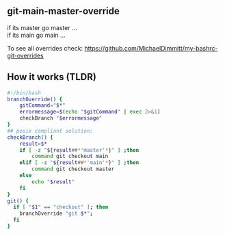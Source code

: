 ## git-main-master-override
if its master go master ... <br/>
if its main go main ...

To see all overrides check:
https://github.com/MichaelDimmitt/my-bashrc-git-overrides

## How it works (TLDR)
```bash
#!/bin/bash
branchOverride() {
    gitCommand="$*"
    errormessage=$(echo "$gitCommand" | exec 2>&1)
    checkBranch "$errormessage"
}
## posix compliant solution:
checkBranch() {
    result=$*
    if [ -z "${result##*'master'*}" ] ;then
        command git checkout main
    elif [ -z "${result##*'main'*}" ] ;then
        command git checkout master
    else
        echo "$result"
    fi
}
git() {
  if [ "$1" == "checkout" ]; then
    branchOverride "git $*";
  fi
}
```
